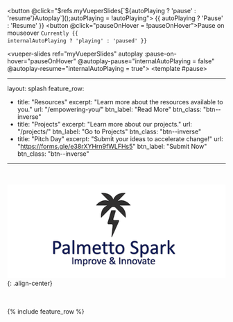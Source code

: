 <button @click="$refs.myVueperSlides[`${autoPlaying ? 'pause' : 'resume'}Autoplay`]();autoPlaying = !autoPlaying">
  {{ autoPlaying ? 'Pause' : 'Resume' }}
</button>
<button @click="pauseOnHover = !pauseOnHover">Pause on mouseover</button>
<code>Currently {{ internalAutoPlaying ? 'playing' : 'paused' }}</code>

<vueper-slides
  ref="myVueperSlides"
  autoplay
  :pause-on-hover="pauseOnHover"
  @autoplay-pause="internalAutoPlaying = false"
  @autoplay-resume="internalAutoPlaying = true">
  <vueper-slide
    v-for="(slide, i) in slides"
    :key="slide.id"
    :title="slide.title"
    :content="slide.content"
    :style="'background-color: ' + colors[i % 4]" />
  <template #pause>
    <i class="icon pause_circle_outline"></i>
  </template>
</vueper-slides>

---
layout: splash
feature_row:
  - title: "Resources"
    excerpt: "Learn more about the resources available to you."
    url: "/empowering-you/"
    btn_label: "Read More"
    btn_class: "btn--inverse"
  - title: "Projects"
    excerpt: "Learn more about our projects."
    url: "/projects/"
    btn_label: "Go to Projects"
    btn_class: "btn--inverse"
  - title: "Pitch Day"
    excerpt: "Submit your ideas to accelerate change!"
    url: "https://forms.gle/e38rXYHrn9fWLFHs5"
    btn_label: "Submit Now"
    btn_class: "btn--inverse"
---
  
  <br /><br />
![](/assets/images/welcome.png){: .align-center}
 
<br /><br />
{% include feature_row %} 
  
